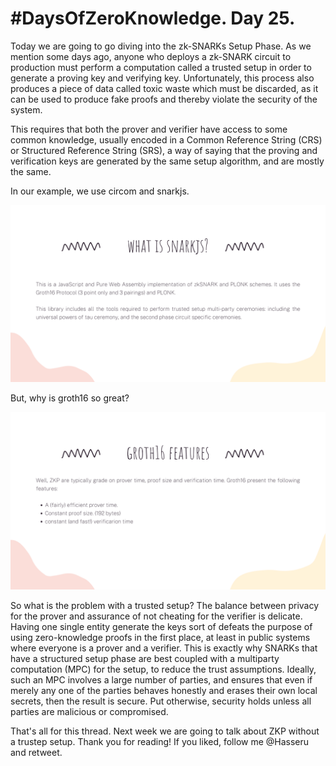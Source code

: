 # #DaysOfZeroKnowledge. Day 25.

Today we are going to go diving into the zk-SNARKs Setup Phase. As we mention some days ago, anyone who deploys a zk-SNARK circuit to production must perform a computation called a trusted setup in order to generate a proving key and verifying key. Unfortunately, this process also produces a piece of data called toxic waste which must be discarded, as it can be used to produce fake proofs and thereby violate the security of the system. 

This requires that both the prover and verifier have access to some common knowledge, usually encoded in a Common Reference String (CRS) or Structured Reference String (SRS), a way of saying that the proving and verification keys are generated by the same setup algorithm, and are mostly the same. 

In our example, we use circom and snarkjs. 

![snarkjs](https://raw.githubusercontent.com/hasselalcala/DaysOfZeroKnowledge/main/images/circom_27.png)

But, why is groth16 so great? 

![Groth16](https://raw.githubusercontent.com/hasselalcala/DaysOfZeroKnowledge/main/images/circom_28.png)

So what is the problem with a trusted setup? The balance between privacy for the prover and assurance of not cheating for the verifier is delicate. Having one single entity generate the keys sort of defeats the purpose of using zero-knowledge proofs in the first place, at least in public systems where everyone is a prover and a verifier. This is exactly why SNARKs that have a structured setup phase are best coupled with a multiparty computation (MPC) for the setup, to reduce the trust assumptions. Ideally, such an MPC involves a large number of parties, and ensures that even if merely any one of the parties behaves honestly and erases their own local secrets, then the result is secure. Put otherwise, security holds unless all parties are malicious or compromised. 

That's all for this thread. Next week we are going to talk about ZKP without a trustep setup. Thank you for reading! If you liked, follow me @Hasseru and retweet.
